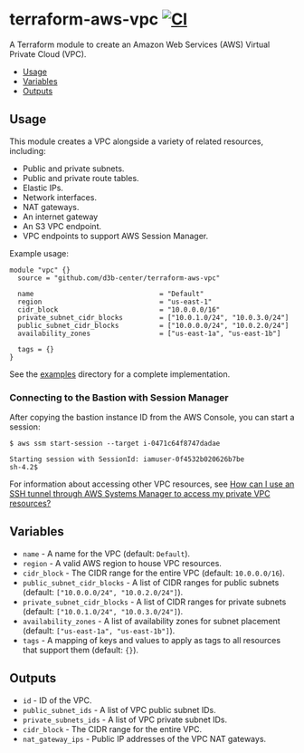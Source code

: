 # terraform-aws-vpc [![CI](https://github.com/d3b-center/terraform-aws-vpc/workflows/CI/badge.svg?branch=master)](https://github.com/d3b-center/terraform-aws-vpc/actions?query=workflow%3ACI)

A Terraform module to create an Amazon Web Services (AWS) Virtual Private Cloud (VPC).

- [Usage](#usage)
- [Variables](#variables)
- [Outputs](#outputs)

## Usage

This module creates a VPC alongside a variety of related resources, including:

- Public and private subnets.
- Public and private route tables.
- Elastic IPs.
- Network interfaces.
- NAT gateways.
- An internet gateway
- An S3 VPC endpoint.
- VPC endpoints to support AWS Session Manager.

Example usage:

```hcl
module "vpc" {}
  source = "github.com/d3b-center/terraform-aws-vpc"

  name                               = "Default"
  region                             = "us-east-1"
  cidr_block                         = "10.0.0.0/16"
  private_subnet_cidr_blocks         = ["10.0.1.0/24", "10.0.3.0/24"]
  public_subnet_cidr_blocks          = ["10.0.0.0/24", "10.0.2.0/24"]
  availability_zones                 = ["us-east-1a", "us-east-1b"]

  tags = {}
}
```

See the [examples](./examples/) directory for a complete implementation.

### Connecting to the Bastion with Session Manager

After copying the bastion instance ID from the AWS Console, you can start a session:

```console
$ aws ssm start-session --target i-0471c64f8747dadae

Starting session with SessionId: iamuser-0f4532b020626b7be
sh-4.2$
```

For information about accessing other VPC resources, see [How can I use an SSH tunnel through AWS Systems Manager to access my private VPC resources?](https://aws.amazon.com/premiumsupport/knowledge-center/systems-manager-ssh-vpc-resources/)


## Variables

- `name` - A name for the VPC (default: `Default`).
- `region` - A valid AWS region to house VPC resources.
- `cidr_block` - The CIDR range for the entire VPC (default: `10.0.0.0/16`).
- `public_subnet_cidr_blocks` - A list of CIDR ranges for public subnets (default: `["10.0.0.0/24", "10.0.2.0/24"]`).
- `private_subnet_cidr_blocks` - A list of CIDR ranges for private subnets (default: `["10.0.1.0/24", "10.0.3.0/24"]`).
- `availability_zones` - A list of availability zones for subnet placement (default: `["us-east-1a", "us-east-1b"]`).
- `tags` - A mapping of keys and values to apply as tags to all resources that support them (default: `{}`).

## Outputs

- `id` - ID of the VPC.
- `public_subnet_ids` - A list of VPC public subnet IDs.
- `private_subnets_ids` - A list of VPC private subnet IDs.
- `cidr_block` - The CIDR range for the entire VPC.
- `nat_gateway_ips` - Public IP addresses of the VPC NAT gateways.
